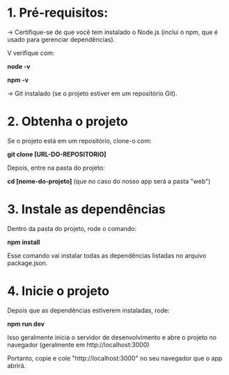 # 1. Pré-requisitos:
-> Certifique-se de que você tem instalado o Node.js (inclui o npm, que é usado para gerenciar dependências).

V verifique com:

**node -v**

**npm -v**

-> Git instalado (se o projeto estiver em um repositório Git).

# 2. Obtenha o projeto
Se o projeto está em um repositório, clone-o com:

**git clone [URL-DO-REPOSITORIO]**

Depois, entre na pasta do projeto:

**cd [nome-do-projeto]** (que no caso do nosso app será a pasta "web")

# 3. Instale as dependências
Dentro da pasta do projeto, rode o comando:

**npm install**

Esse comando vai instalar todas as dependências listadas no arquivo package.json.

# 4. Inicie o projeto
Depois que as dependências estiverem instaladas, rode:

**npm run dev**

Isso geralmente inicia o servidor de desenvolvimento e abre o projeto no navegador (geralmente em http://localhost:3000)

Portanto, copie e cole "http://localhost:3000" no seu navegador que o app abrirá.
